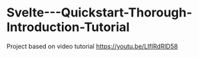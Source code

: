 # Svelte---Quickstart-Thorough-Introduction-Tutorial
Project based on video tutorial https://youtu.be/LIfIRdRlD58
